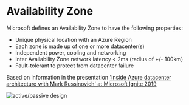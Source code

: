 # Availability Zone

Microsoft defines an Availability Zone to have the following properties:

- Unique physical location with an Azure Region
- Each zone is made up of one or more datacenter(s)
- Independent power, cooling and networking
- Inter Availability Zone network latency < 2ms (radius of +/- 100km)
- Fault-tolerant to protect from datacenter failure

Based on information in the presentation ['Inside Azure datacenter architecture with Mark Russinovich' at Microsoft Ignite 2019](https://www.youtube.com/watch?v=X-0V6bYfTpA)

![active/passive design](images/fgt-ap-az.png)